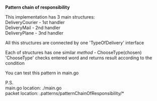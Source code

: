 <b>Pattern chain of responsibility</b>

This implementation has 3 main structures:<br>
DeliveryCourier - 1st handler<br>
DeliveryMail - 2nd handler<br>
DeliveryPlane - 3nd handler

All this structures are connected by one 'TypeOfDelivery' interface

Each of structures has one similar <i>method</i> - ChooseType(chosen)<br>
'ChooseType' checks entered word and returns result according to the condition

You can test this pattern in main.go

P.S.<br>
main.go location: ./main.go<br>
packet location: .patterns/patternChainOfResponsibility/* 

